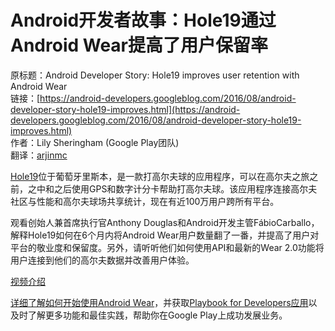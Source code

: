 # Android开发者故事：Hole19通过Android Wear提高了用户保留率

原标题：Android Developer Story: Hole19 improves user retention with Android Wear  
链接：[https://android-developers.googleblog.com/2016/08/android-developer-story-hole19-improves.html](https://android-developers.googleblog.com/2016/08/android-developer-story-hole19-improves.html)  
作者：Lily Sheringham (Google Play团队)  
翻译：[arjinmc](https://github.com/arjinmc) 

[Hole19](https://play.google.com/store/apps/details?id=com.hole19golf.hole19.beta&hl=en_GB&e=-EnableAppDetailsPageRedesign)位于葡萄牙里斯本，是一款打高尔夫球的应用程序，可以在高尔夫之旅之前，之中和之后使用GPS和数字计分卡帮助打高尔夫球。该应用程序连接高尔夫社区与性能和高尔夫球场共享统计，现在有近100万用户跨所有平台。

观看创始人兼首席执行官Anthony Douglas和Android开发主管FábioCarballo，解释Hole19如何在6个月内将Android Wear用户数量翻了一番，并提高了用户对平台的敬业度和保留度。另外，请听听他们如何使用API​​和最新的Wear 2.0功能将用户连接到他们的高尔夫数据并改善用户体验。

[视频介绍](https://youtu.be/6yBQjkrhACc?list=PLWz5rJ2EKKc9ofd2f-_-xmUi07wIGZa1c)  

[详细了解如何开始使用Android Wear](https://developer.android.com/training/building-wearables.html?utm_campaign=play%20services_series_hole19_081016&utm_source=anddev&utm_medium=blog)，并获取[Playbook for Developers应用](https://g.co/play/playbook-androiddevblogposts-evergreen)以及时了解更多功能和最佳实践，帮助你在Google Play上成功发展业务。